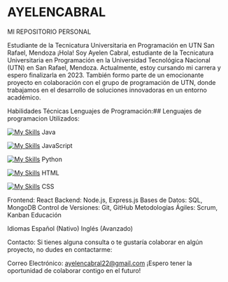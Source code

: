 # AYELENCABRAL
MI REPOSITORIO PERSONAL

Estudiante de la Tecnicatura Universitaria en Programación en UTN San Rafael, Mendoza
¡Hola! Soy Ayelen Cabral, estudiante de la Tecnicatura Universitaria en Programación en la Universidad Tecnológica Nacional (UTN) en San Rafael, Mendoza. Actualmente, estoy cursando mi carrera y espero finalizarla en 2023. También formo parte de un emocionante proyecto en colaboración con el grupo de programación de UTN, donde trabajamos en el desarrollo de soluciones innovadoras en un entorno académico.

Habilidades Técnicas
Lenguajes de Programación:## Lenguajes de programacion Utilizados:

[![My Skills](https://skillicons.dev/icons?i=java)](https://skillicons.dev) Java

[![My Skills](https://skillicons.dev/icons?i=js)](https://skillicons.dev) JavaScript

[![My Skills](https://skillicons.dev/icons?i=py)](https://skillicons.dev) Python

[![My Skills](https://skillicons.dev/icons?i=html)](https://skillicons.dev) HTML

[![My Skills](https://skillicons.dev/icons?i=css)](https://skillicons.dev) CSS

Frontend: React
Backend: Node.js, Express.js
Bases de Datos: SQL, MongoDB
Control de Versiones: Git, GitHub
Metodologías Ágiles: Scrum, Kanban
Educación

Idiomas
Español (Nativo)
Inglés (Avanzado)

Contacto:
Si tienes alguna consulta o te gustaría colaborar en algún proyecto, no dudes en contactarme:

Correo Electrónico: ayelencabral22@gmail.com
¡Espero tener la oportunidad de colaborar contigo en el futuro!
